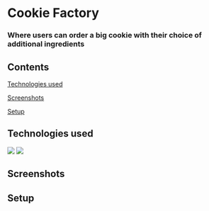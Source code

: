 # Cookie Factory
### Where users can order a big cookie with their choice of additional ingredients

## Contents
[Technologies used](#technologies-used)

[Screenshots](#screenshots)

[Setup](#setup)

## Technologies used

<img src="https://img.shields.io/badge/Node%20js-339933?style=for-the-badge&logo=nodedotjs&logoColor=white" /> <img src="https://img.shields.io/badge/Express%20js-000000?style=for-the-badge&logo=express&logoColor=white"/>

## Screenshots

## Setup
